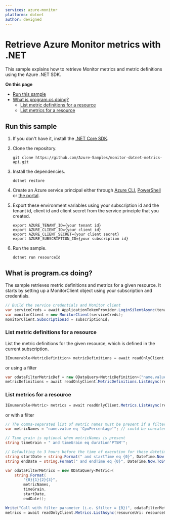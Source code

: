 ```yaml
---
services: azure-monitor
platforms: dotnet
author: devigned
---
```


# Retrieve Azure Monitor metrics with .NET

This sample explains how to retrieve Monitor metrics and metric definitions using the Azure .NET SDK.

**On this page**

- [Run this sample](#run)
- [What is program.cs doing?](#example)
    - [List metric definitions for a resource](#list-metricdefinitions)
    - [List metrics for a resource](#list-metrics)

<a id="run"></a>
## Run this sample

1. If you don't have it, install the [.NET Core SDK](https://www.microsoft.com/net/core).

1. Clone the repository.

    ```
    git clone https://github.com/Azure-Samples/monitor-dotnet-metrics-api.git
    ```

1. Install the dependencies.

    ```
    dotnet restore
    ```

1. Create an Azure service principal either through
    [Azure CLI](https://azure.microsoft.com/documentation/articles/resource-group-authenticate-service-principal-cli/),
    [PowerShell](https://azure.microsoft.com/documentation/articles/resource-group-authenticate-service-principal/)
    or [the portal](https://azure.microsoft.com/documentation/articles/resource-group-create-service-principal-portal/).

1. Export these environment variables using your subscription id and the tenant id, client id and client secret from the service principle that you created. 

    ```
    export AZURE_TENANT_ID={your tenant id}
    export AZURE_CLIENT_ID={your client id}
    export AZURE_CLIENT_SECRET={your client secret}
    export AZURE_SUBSCRIPTION_ID={your subscription id}
    ```

1. Run the sample.

    ```
    dotnet run resourceId
    ```

<a id="example"></a>
## What is program.cs doing?

The sample retrieves metric definitions and metrics for a given resource.
It starts by setting up a MonitorClient object using your subscription and credentials.

```csharp
// Build the service credentials and Monitor client
var serviceCreds = await ApplicationTokenProvider.LoginSilentAsync(tenantId, clientId, secret);
var monitorClient = new MonitorClient(serviceCreds);
monitorClient.SubscriptionId = subscriptionId;
```

<a id="list-metricdefinitions"></a>
### List metric definitions for a resource

List the metric definitions for the given resource, which is defined in the current subscription.

```csharp
IEnumerable<MetricDefinition> metricDefinitions = await readOnlyClient.MetricDefinitions.ListAsync(resourceUri: resourceUri, cancellationToken: new CancellationToken());
```

or using a filter

```csharp
var odataFilterMetricDef = new ODataQuery<MetricDefinition>("name.value eq 'CpuPercentage'");
metricDefinitions = await readOnlyClient.MetricDefinitions.ListAsync(resourceUri: resourceUri, odataQuery: odataFilterMetricDef, cancellationToken: new CancellationToken());
```

<a id="list-metrics"></a>
### List metrics for a resource

```csharp
IEnumerable<Metric> metrics = await readOnlyClient.Metrics.ListAsync(resourceUri: resourceUri, cancellationToken: CancellationToken.None);
```

or with a filter

```csharp
// The comma-separated list of metric names must be present if a filter is used
var metricNames = "name.value eq 'CpuPercentage'"; // could be concatenated with " or name.value eq '<another name>'" ...

// Time grain is optional when metricNames is present
string timeGrain = " and timeGrain eq duration'PT5M'";

// Defaulting to 3 hours before the time of execution for these datetimes
string startDate = string.Format(" and startTime eq {0}", DateTime.Now.AddHours(-3).ToString("o"));
string endDate = string.Format(" and endTime eq {0}", DateTime.Now.ToString("o"));

var odataFilterMetrics = new ODataQuery<Metric>(
    string.Format(
        "{0}{1}{2}{3}",
        metricNames,
        timeGrain,
        startDate,
        endDate));

Write("Call with filter parameter (i.e. $filter = {0})", odataFilterMetrics);
metrics = await readOnlyClient.Metrics.ListAsync(resourceUri: resourceUri, odataQuery: odataFilterMetrics, cancellationToken: CancellationToken.None);
```
